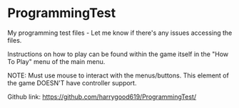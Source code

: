 # ProgrammingTest
My programming test files - Let me know if there's any issues accessing the files.

Instructions on how to play can be found within the game itself in the "How To Play" menu of the main menu.

NOTE: Must use mouse to interact with the menus/buttons. This element of the game DOESN'T have controller support.

Github link: https://github.com/harrygood619/ProgrammingTest/
